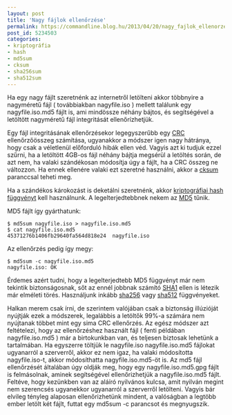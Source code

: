 ```yaml
---
layout: post
title: 'Nagy fájlok ellenőrzése'
permalink: https://commandline.blog.hu/2013/04/20/nagy_fajlok_ellenorzese
post_id: 5234503
categories: 
- kriptográfia
- hash
- md5sum
- cksum
- sha256sum
- sha512sum
---
```


Ha egy nagy fájlt szeretnénk az internetről letölteni akkor többnyire a nagyméretű fájl ( továbbiakban nagyfile.iso ) mellett találunk egy nagyfile.iso.md5 fájlt is, ami mindössze néhány bájtos, és segítségével a letöltött nagyméretű fájl integritását ellenőrízhetjük.

Egy fájl integritásának ellenőrzésekor legegyszerűbb egy 
[CRC](http://en.wikipedia.org/wiki/Cyclic_redundancy_check) ellenőrzőösszeg számítása, ugyanakkor a módszer igen nagy hátránya, hogy csak a véletlenül előforduló hibák ellen véd. Vagyis azt ki tudjuk ezzel szűrni, ha a letöltött 4GB-os fájl néhány bájtja megsérül a letöltés során, de azt nem, ha valaki szándékosan módosítja úgy a fájlt, ha a CRC összeg ne változzon. Ha ennek ellenére valaki ezt szeretné használni, akkor a 
[cksum](http://en.wikipedia.org/wiki/Cksum) paranccsal teheti meg.

Ha a szándékos károkozást is deketálni szeretnénk, akkor 
[kriptográfiai hash függvényt](http://hu.wikipedia.org/wiki/Kriptogr%C3%A1fiai_hash_f%C3%BCggv%C3%A9ny) kell használnunk. A legelterjedtebbnek nekem az 
[MD5](http://en.wikipedia.org/wiki/MD5) tűnik.

MD5 fájlt így gyárthatunk:

```
$ md5sum nagyfile.iso > nagyfile.iso.md5
$ cat nagyfile.iso.md5 
45371276b1406fb29640fa564d818e24  nagyfile.iso
```

Az ellenőrzés pedig így megy:

```
$ md5sum -c nagyfile.iso.md5
nagyfile.iso: OK
```

Érdemes azért tudni, hogy a legelterjedtebb MD5 függvényt már nem tekintik biztonságosnak, sőt az ennél jobbnak számító 
[SHA1](http://en.wikipedia.org/wiki/SHA-1) ellen is létezik már elméleti törés. Használjunk inkább 
[sha256](http://linux.die.net/man/1/sha256sum) vagy 
[sha512](http://linux.die.net/man/1/sha512sum) függvényeket.

Halkan merem csak írni, de szerintem valójában csak a biztonság illúzióját nyújtják ezek a módszerek, legalábbis a letöltők 99%-a számára nem nyújtanak többet mint egy sima CRC ellenőrzés. Az egész módszer azt feltételezi, hogy az ellenőrzéshez használt fájl ( fenti példában nagyfile.iso.md5 ) már a birtokunkban van, és teljesen biztosak lehetünk a tartalmában. Ha egyszerre töltjük le nagyfile.iso nagyfile.iso.md5 fájlokat ugyanarról a szerverről, akkor ez nem igaz, ha valaki módosította nagyfile.iso-t, akkor módosíthatta nagyfile.iso.md5-öt is. Az md5 fájl ellenőrzését általában úgy oldják meg, hogy egy nagyfile.iso.md5.gpg fájlt is felmásolnak, aminek segítségével ellenőrizhetjük a nagyfile.iso.md5 fájlt. Feltéve, hogy kezünkben van az aláíró nyilvános kulcsa, amit nyilván megint nem szerencsés ugyanekkor ugyanarról a szerverről letölteni. Vagyis bár elvileg tényleg alaposan ellenőrizhetünk mindent, a valóságban a legtöbb ember letölt két fájlt, futtat egy md5sum -c parancsot és megnyugszik.